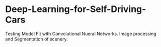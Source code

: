 # Deep-Learning-for-Self-Driving-Cars

Testing Model Fit with Convolutional Nueral Networks. Image processing and Segmentation of scenery.
